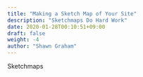 ```yaml
---
title: "Making a Sketch Map of Your Site"
description: "Sketchmaps Do Hard Work"
date: 2020-01-28T00:10:51+09:00
draft: false
weight: -4
author: "Shawn Graham"
---
```


Sketchmaps
